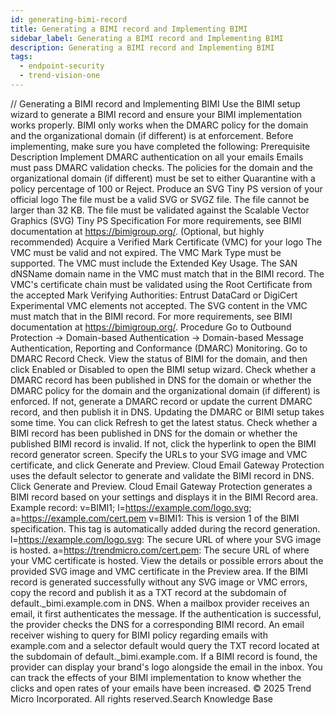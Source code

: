 ```yaml
---
id: generating-bimi-record
title: Generating a BIMI record and Implementing BIMI
sidebar_label: Generating a BIMI record and Implementing BIMI
description: Generating a BIMI record and Implementing BIMI
tags:
  - endpoint-security
  - trend-vision-one
---
```


/*<![CDATA[*/ $('#title').html($('meta[name=map-description]').attr('content')); /*]]>*/ Generating a BIMI record and Implementing BIMI Use the BIMI setup wizard to generate a BIMI record and ensure your BIMI implementation works properly. BIMI only works when the DMARC policy for the domain and the organizational domain (if different) is at enforcement. Before implementing, make sure you have completed the following: Prerequisite Description Implement DMARC authentication on all your emails Emails must pass DMARC validation checks. The policies for the domain and the organizational domain (if different) must be set to either Quarantine with a policy percentage of 100 or Reject. Produce an SVG Tiny PS version of your official logo The file must be a valid SVG or SVGZ file. The file cannot be larger than 32 KB. The file must be validated against the Scalable Vector Graphics (SVG) Tiny PS Specification For more requirements, see BIMI documentation at https://bimigroup.org/. (Optional, but highly recommended) Acquire a Verified Mark Certificate (VMC) for your logo The VMC must be valid and not expired. The VMC Mark Type must be supported. The VMC must include the Extended Key Usage. The SAN dNSName domain name in the VMC must match that in the BIMI record. The VMC's certificate chain must be validated using the Root Certificate from the accepted Mark Verifying Authorities: Entrust DataCard or DigiCert Experimental VMC elements not accepted. The SVG content in the VMC must match that in the BIMI record. For more requirements, see BIMI documentation at https://bimigroup.org/. Procedure Go to Outbound Protection → Domain-based Authentication → Domain-based Message Authentication, Reporting and Conformance (DMARC) Monitoring. Go to DMARC Record Check. View the status of BIMI for the domain, and then click Enabled or Disabled to open the BIMI setup wizard. Check whether a DMARC record has been published in DNS for the domain or whether the DMARC policy for the domain and the organizational domain (if different) is enforced. If not, generate a DMARC record or update the current DMARC record, and then publish it in DNS. Updating the DMARC or BIMI setup takes some time. You can click Refresh to get the latest status. Check whether a BIMI record has been published in DNS for the domain or whether the published BIMI record is invalid. If not, click the hyperlink to open the BIMI record generator screen. Specify the URLs to your SVG image and VMC certificate, and click Generate and Preview. Cloud Email Gateway Protection uses the default selector to generate and validate the BIMI record in DNS. Click Generate and Preview. Cloud Email Gateway Protection generates a BIMI record based on your settings and displays it in the BIMI Record area. Example record: v=BIMI1; l=https://example.com/logo.svg; a=https://example.com/cert.pem v=BIMI1: This is version 1 of the BIMI specification. This tag is automatically added during the record generation. l=https://example.com/logo.svg: The secure URL of where your SVG image is hosted. a=https://trendmicro.com/cert.pem: The secure URL of where your VMC certificate is hosted. View the details or possible errors about the provided SVG image and VMC certificate in the Preview area. If the BIMI record is generated successfully without any SVG image or VMC errors, copy the record and publish it as a TXT record at the subdomain of default._bimi.example.com in DNS. When a mailbox provider receives an email, it first authenticates the message. If the authentication is successful, the provider checks the DNS for a corresponding BIMI record. An email receiver wishing to query for BIMI policy regarding emails with example.com and a selector default would query the TXT record located at the subdomain of default._bimi.example.com. If a BIMI record is found, the provider can display your brand's logo alongside the email in the inbox. You can track the effects of your BIMI implementation to know whether the clicks and open rates of your emails have been increased. © 2025 Trend Micro Incorporated. All rights reserved.Search Knowledge Base